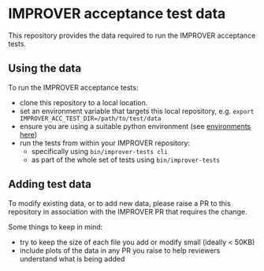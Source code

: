 # IMPROVER acceptance test data

This repository provides the data required to run the IMPROVER acceptance tests.

## Using the data

To run the IMPROVER acceptance tests:
- clone this repository to a local location.
- set an environment variable that targets this local repository, e.g. `export IMPROVER_ACC_TEST_DIR=/path/to/test/data`
- ensure you are using a suitable python environment (see [environments here](https://github.com/metoppv/improver/tree/master/envs))
- run the tests from within your IMPROVER repository:
  - specifically using `bin/improver-tests cli`
  - as part of the whole set of tests using `bin/improver-tests`

## Adding test data

To modify existing data, or to add new data, please raise a PR to this repository in association with the IMPROVER PR that requires the change.

Some things to keep in mind:
- try to keep the size of each file you add or modify small (ideally < 50KB)
- include plots of the data in any PR you raise to help reviewers understand what is being added

